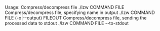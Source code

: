 Usage:
	Compress/decompress file
		./lzw COMMAND FILE
	Compress/decompress file, specifying name in output
		./lzw COMMAND FILE (-o|--output) FILEOUT
	Compress/decompress file, sending the processed data to stdout
		./lzw COMMAND FILE --to-stdout
